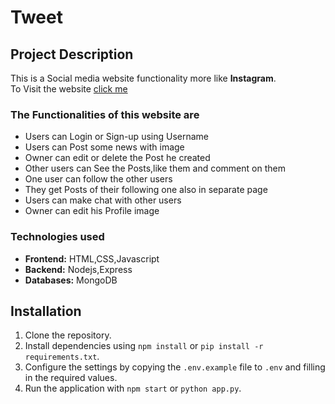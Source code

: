 # Tweet
## Project Description
This is a Social media website functionality more like **Instagram**.  
To Visit the website [click me](https://tweet-ic6u.onrender.com)

### The Functionalities of this website are
- Users can Login or Sign-up using Username
- Users can Post some news with image
- Owner can edit or delete the Post he created
- Other users can See the Posts,like them and comment on them
- One user can follow the other users
- They get Posts of their following one also in separate page
- Users can make chat with other users
- Owner can edit his Profile image 

### Technologies used
- **Frontend:** HTML,CSS,Javascript
- **Backend:** Nodejs,Express
- **Databases:** MongoDB

## Installation

1. Clone the repository.
2. Install dependencies using `npm install` or `pip install -r requirements.txt`.
3. Configure the settings by copying the `.env.example` file to `.env` and filling in the required values.
4. Run the application with `npm start` or `python app.py`.
